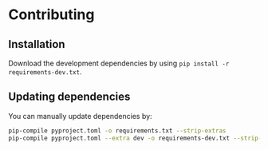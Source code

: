 # Contributing

## Installation

Download the development dependencies by using `pip install -r requirements-dev.txt`.

## Updating dependencies
You can manually update dependencies by:
```bash
pip-compile pyproject.toml -o requirements.txt --strip-extras
pip-compile pyproject.toml --extra dev -o requirements-dev.txt --strip-extras
```
